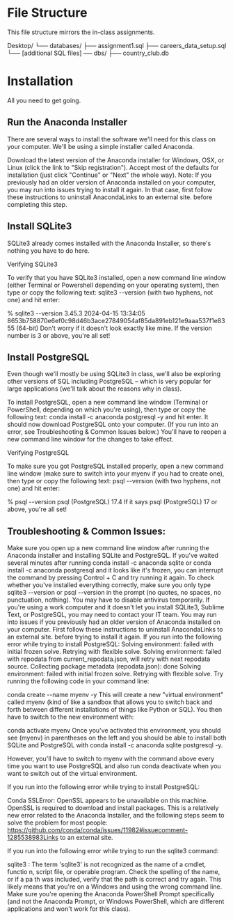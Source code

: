 # File Structure
This file structure mirrors the in-class assignments.

Desktop/
└── databases/
    ├── assignment1.sql
    ├── careers_data_setup.sql
    └── [additional SQL files]
── dbs/
├── country_club.db



# Installation 
All you need to get going. 

## Run the Anaconda Installer

There are several ways to install the software we'll need for this class on your computer. We'll be using a simple installer called Anaconda.

Download the latest version of the Anaconda installer for Windows, OSX, or Linux (click the link to "Skip registration").
Accept most of the defaults for installation (just click "Continue" or "Next" the whole way).
Note: If you previously had an older version of Anaconda installed on your computer, you may run into issues trying to install it again. In that case, first follow these instructions to uninstall AnacondaLinks to an external site. before completing this step.

## Install SQLite3

SQLite3 already comes installed with the Anaconda Installer, so there's nothing you have to do here.

Verifying SQLite3

To verify that you have SQLite3 installed, open a new command line window (either Terminal or Powershell depending on your operating system), then type or copy the following text: sqlite3 --version (with two hyphens, not one) and hit enter:

% sqlite3 --version
3.45.3 2024-04-15 13:34:05 8653b758870e6ef0c98d46b3ace27849054af85da891eb121e9aaa537f1e8355 (64-bit)
Don't worry if it doesn't look exactly like mine. If the version number is 3 or above, you're all set!

## Install PostgreSQL

Even though we'll mostly be using SQLite3 in class, we'll also be exploring other versions of SQL including PostgreSQL – which is very popular for large applications (we'll talk about the reasons why in class). 

To install PostgreSQL, open a new command line window (Terminal or PowerShell, depending on which you're using), then type or copy the following text: conda install -c anaconda postgresql -y and hit enter.
It should now download PostgreSQL onto your computer. (If you run into an error, see Troubleshooting & Common Issues below.)
You'll have to reopen a new command line window for the changes to take effect.

Verifying PostgreSQL

To make sure you got PostgreSQL installed properly, open a new command line window (make sure to switch into your myenv if you had to create one), then type or copy the following text: psql --version (with two hyphens, not one) and hit enter:

% psql --version
psql (PostgreSQL) 17.4
If it says psql (PostgreSQL) 17 or above, you're all set!

## Troubleshooting & Common Issues:

Make sure you open up a new command line window after running the Anaconda installer and installing SQLite and PostgreSQL.
If you've waited several minutes after running conda install -c anaconda sqlite or conda install -c anaconda postgresql and it looks like it's frozen, you can interrupt the command by pressing Control + C and try running it again.
To check whether you've installed everything correctly, make sure you only type sqlite3 --version or psql --version in the prompt (no quotes, no spaces, no punctuation, nothing).
You may have to disable antivirus temporarily.
If you're using a work computer and it doesn't let you install SQLite3, Sublime Text, or PostgreSQL, you may need to contact your IT team.
You may run into issues if you previously had an older version of Anaconda installed on your computer. First follow these instructions to uninstall AnacondaLinks to an external site. before trying to install it again.
If you run into the following error while trying to install PostgreSQL:
Solving environment: failed with initial frozen solve. Retrying with flexible solve.
Solving environment: failed with repodata from current_repodata.json, will retry with next repodata source.
Collecting package metadata (repodata.json): done
Solving environment: failed with initial frozen solve. Retrying with flexible solve.
Try running the following code in your command line:

conda create --name myenv -y
This will create a new "virtual environment" called myenv (kind of like a sandbox that allows you to switch back and forth between different installations of things like Python or SQL). You then have to switch to the new environment with:

conda activate myenv
Once you've activated this environment, you should see (myenv) in parentheses on the left and you should be able to install both SQLite and PostgreSQL with conda install -c anaconda sqlite postgresql -y.

However, you'll have to switch to myenv with the command above every time you want to use PostgreSQL and also run conda deactivate when you want to switch out of the virtual environment.

If you run into the following error while trying to install PostgreSQL:

Conda SSLError: OpenSSL appears to be unavailable on this machine. OpenSSL is required to
download and install packages.
This is a relatively new error related to the Anaconda Installer, and the following steps seem to solve the problem for most people: https://github.com/conda/conda/issues/11982#issuecomment-1285538983Links to an external site.

If you run into the following error while trying to run the sqlite3 command:

sqlite3 : The term 'sqlite3' is not recognized as the name of a cmdlet, functio
n, script file, or operable program. Check the spelling of the name, or if a pa
th was included, verify that the path is correct and try again.
This likely means that you're on a Windows and using the wrong command line. Make sure you're opening the Anaconda PowerShell Prompt specifically (and not the Anaconda Prompt, or Windows PowerShell, which are different applications and won't work for this class).